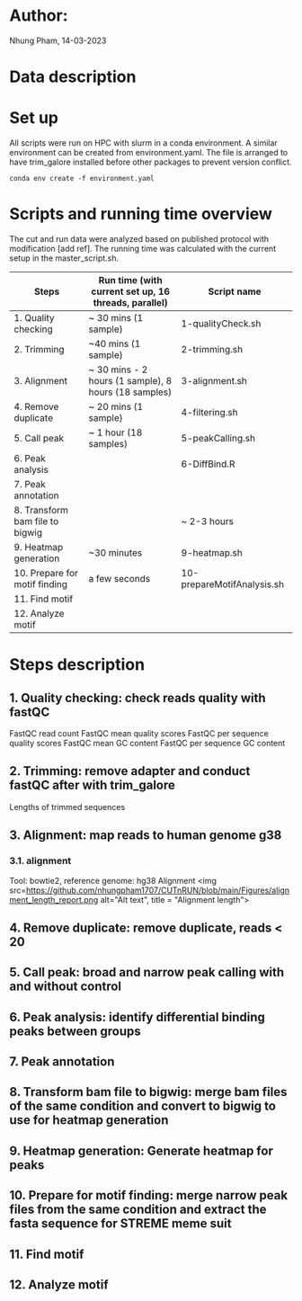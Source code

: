 # Author:
Nhung Pham, 14-03-2023

# Data description

# Set up
All scripts were run on HPC with slurm in a conda environment. A similar environment can be created from environment.yaml. The file is arranged to have trim_galore installed before other packages to prevent version conflict. 

```
conda env create -f environment.yaml
```
# Scripts and running time overview

The cut and run data were analyzed based on published protocol with modification [add ref]. The running time was calculated with the current setup in the master_script.sh. 

|Steps | Run time (with current set up, 16 threads, parallel)| Script name|
|------|-----------------|------------|
|1. Quality checking | ~ 30 mins (1 sample) | 1-qualityCheck.sh |
|2. Trimming|  ~40 mins (1 sample) |2-trimming.sh |
|3. Alignment|  ~ 30 mins - 2 hours (1 sample), 8 hours (18 samples) | 3-alignment.sh |
|4. Remove duplicate | ~ 20 mins (1 sample) | 4-filtering.sh |
|5. Call peak|  ~ 1 hour (18 samples) | 5-peakCalling.sh |
|6. Peak analysis| | 6-DiffBind.R  |
|7. Peak annotation | | | |
|8. Transform bam file to bigwig | | ~ 2-3 hours |8-bam2bigwig.sh|
|9. Heatmap generation| ~30 minutes |9-heatmap.sh |
|10. Prepare for motif finding|  a few seconds |10-prepareMotifAnalysis.sh |
|11. Find motif | | | |
|12. Analyze motif | | | | 

# Steps description

## 1. Quality checking: check reads quality with fastQC

FastQC read count
FastQC mean quality scores
FastQC per sequence quality scores
FastQC mean GC content
FastQC per sequence GC content

## 2. Trimming: remove adapter and conduct fastQC after with trim_galore

Lengths of trimmed sequences

## 3. Alignment: map reads to human genome g38
### 3.1. alignment 

Tool: bowtie2, reference genome: hg38
Alignment 
<img src=https://github.com/nhungpham1707/CUTnRUN/blob/main/Figures/alignment_length_report.png alt="Alt text", title = "Alignment length">

## 4. Remove duplicate: remove duplicate, reads < 20 
## 5. Call peak: broad and narrow peak calling with and without control
## 6. Peak analysis: identify differential binding peaks between groups
## 7. Peak annotation
## 8. Transform bam file to bigwig: merge bam files of the same condition and convert to bigwig to use for heatmap generation
## 9. Heatmap generation: Generate heatmap for peaks
## 10. Prepare for motif finding: merge narrow peak files from the same condition and extract the fasta sequence for STREME meme suit
## 11. Find motif 
## 12. Analyze motif 
